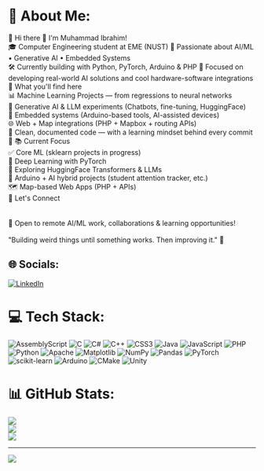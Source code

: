 # 💫 About Me:
🔭 Hi there 👋 I'm Muhammad Ibrahim!<br>🎓 Computer Engineering student at EME (NUST) 🤖 Passionate about AI/ML • Generative AI • Embedded Systems<br>🛠️ Currently building with Python, PyTorch, Arduino & PHP 📍 Focused on developing real-world AI solutions and cool hardware-software integrations<br>🚀 What you'll find here<br>📊 Machine Learning Projects — from regressions to neural networks<br>🔁 Generative AI & LLM experiments (Chatbots, fine-tuning, HuggingFace)<br>📡 Embedded systems (Arduino-based tools, AI-assisted devices)<br>🌐 Web + Map integrations (PHP + Mapbox + routing APIs)<br>📂 Clean, documented code — with a learning mindset behind every commit<br>🌱 📚 Current Focus<br>✅ Core ML (sklearn projects in progress)<br>🧠 Deep Learning with PyTorch<br>🤖 Exploring HuggingFace Transformers & LLMs<br>🔌 Arduino + AI hybrid projects (student attention tracker, etc.)<br>🗺️ Map-based Web Apps (PHP + APIs)<br>🎯 Let's Connect<br><br><br>💬 Open to remote AI/ML work, collaborations & learning opportunities!<br><br>"Building weird things until something works. Then improving it." 🔧


## 🌐 Socials:
[![LinkedIn](https://img.shields.io/badge/LinkedIn-%230077B5.svg?logo=linkedin&logoColor=white)](https://linkedin.com/in/ibrahim-abdullah-220917319) 

# 💻 Tech Stack:
![AssemblyScript](https://img.shields.io/badge/assembly%20script-%23000000.svg?style=for-the-badge&logo=assemblyscript&logoColor=white) ![C](https://img.shields.io/badge/c-%2300599C.svg?style=for-the-badge&logo=c&logoColor=white) ![C#](https://img.shields.io/badge/c%23-%23239120.svg?style=for-the-badge&logo=csharp&logoColor=white) ![C++](https://img.shields.io/badge/c++-%2300599C.svg?style=for-the-badge&logo=c%2B%2B&logoColor=white) ![CSS3](https://img.shields.io/badge/css3-%231572B6.svg?style=for-the-badge&logo=css3&logoColor=white) ![Java](https://img.shields.io/badge/java-%23ED8B00.svg?style=for-the-badge&logo=openjdk&logoColor=white) ![JavaScript](https://img.shields.io/badge/javascript-%23323330.svg?style=for-the-badge&logo=javascript&logoColor=%23F7DF1E) ![PHP](https://img.shields.io/badge/php-%23777BB4.svg?style=for-the-badge&logo=php&logoColor=white) ![Python](https://img.shields.io/badge/python-3670A0?style=for-the-badge&logo=python&logoColor=ffdd54) ![Apache](https://img.shields.io/badge/apache-%23D42029.svg?style=for-the-badge&logo=apache&logoColor=white) ![Matplotlib](https://img.shields.io/badge/Matplotlib-%23ffffff.svg?style=for-the-badge&logo=Matplotlib&logoColor=black) ![NumPy](https://img.shields.io/badge/numpy-%23013243.svg?style=for-the-badge&logo=numpy&logoColor=white) ![Pandas](https://img.shields.io/badge/pandas-%23150458.svg?style=for-the-badge&logo=pandas&logoColor=white) ![PyTorch](https://img.shields.io/badge/PyTorch-%23EE4C2C.svg?style=for-the-badge&logo=PyTorch&logoColor=white) ![scikit-learn](https://img.shields.io/badge/scikit--learn-%23F7931E.svg?style=for-the-badge&logo=scikit-learn&logoColor=white) ![Arduino](https://img.shields.io/badge/-Arduino-00979D?style=for-the-badge&logo=Arduino&logoColor=white) ![CMake](https://img.shields.io/badge/CMake-%23008FBA.svg?style=for-the-badge&logo=cmake&logoColor=white) ![Unity](https://img.shields.io/badge/unity-%23000000.svg?style=for-the-badge&logo=unity&logoColor=white)
# 📊 GitHub Stats:
![](https://github-readme-stats.vercel.app/api?username=Ibrahim5570&theme=dark&hide_border=false&include_all_commits=true&count_private=false)<br/>
![](https://nirzak-streak-stats.vercel.app/?user=Ibrahim5570&theme=dark&hide_border=false)<br/>
![](https://github-readme-stats.vercel.app/api/top-langs/?username=Ibrahim5570&theme=dark&hide_border=false&include_all_commits=true&count_private=false&layout=compact)

---
[![](https://visitcount.itsvg.in/api?id=Ibrahim5570&icon=0&color=0)](https://visitcount.itsvg.in)

<!-- Proudly created with GPRM ( https://gprm.itsvg.in ) -->
